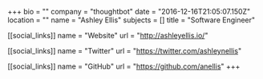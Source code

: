 +++
bio = ""
company = "thoughtbot"
date = "2016-12-16T21:05:07.150Z"
location = ""
name = "Ashley Ellis"
subjects = []
title = "Software Engineer"

[[social_links]]
  name = "Website"
  url = "http://ashleyellis.io/"

[[social_links]]
  name = "Twitter"
  url = "https://twitter.com/ashleynellis"

[[social_links]]
  name = "GitHub"
  url = "https://github.com/anellis"
+++
